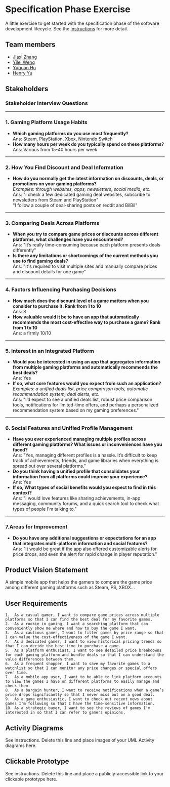 # Specification Phase Exercise

A little exercise to get started with the specification phase of the software development lifecycle. See the [instructions](instructions.md) for more detail.

## Team members

- [Jiaxi Zhang](https://github.com/SuQichen777)
- [Yilei Weng](https://github.com/ShadderD)
- [Yuquan Hu](https://github.com/N-A-E-S)
- [Henry Yu](https://github.com/ky2389)

## Stakeholders

### Stakeholder Interview Questions
---

### 1. Gaming Platform Usage Habits
- **Which gaming platforms do you use most frequently?**<br>
  Ans: Steam, PlayStation, Xbox, Nintendo Switch
- **How many hours per week do you typically spend on these platforms?**<br>
  Ans: Various from 15-40 hours per week
---

### 2. How You Find Discount and Deal Information
- **How do you normally get the latest information on discounts, deals, or promotions on your gaming platforms?**<br>
  _Examples: through websites, apps, newsletters, social media, etc._<br>
  Ans: "I check a few dedicated gaming deal websites, subscribe to newsletters from Steam and PlayStation"<br>
       "I follow a couple of deal-sharing posts on reddit and BilBil" 
---

### 3. Comparing Deals Across Platforms
- **When you try to compare game prices or discounts across different platforms, what challenges have you encountered?**<br>
  Ans: "It’s really time-consuming because each platform presents deals differently"
- **Is there any limitations or shortcomings of the current methods you use to find gaming deals?**<br>
  Ans: "It's required to visit multiple sites and manually compare prices and discount details for one game" 

---

### 4. Factors Influencing Purchasing Decisions
- **How much does the discount level of a game matters when you consider to purchase it. Rank from 1 to 10** <br>
  Ans: 8
- **How valuable would it be to have an app that automatically recommends the most cost-effective way to purchase a game? Rank from 1 to 10**<br>
  Ans: a firmly 10/10
---

### 5. Interest in an Integrated Platform
- **Would you be interested in using an app that aggregates information from multiple gaming platforms and automatically recommends the best deals?**<br>
  Ans: Yes
- **If so, what core features would you expect from such an application?**<br>
  _Examples: a unified deals list, price comparison tools, automatic recommendation system, deal alerts, etc._<br>
  Ans: "I’d expect to see a unified deals list, robust price comparison tools, notifications for limited-time offers, and perhaps a personalized recommendation system based on my gaming preferences."
---

### 6. Social Features and Unified Profile Management
- **Have you ever experienced managing multiple profiles across different gaming platforms? What issues or inconveniences have you faced?**<br>
  Ans: "Yes, managing different profiles is a hassle. It’s difficult to keep track of achievements, friends, and game libraries when everything is spread out over several platforms."
- **Do you think having a unified profile that consolidates your information from all platforms could improve your experience?**<br>
  Ans: Yes
- **If so, What types of social benefits would you expect to find in this context?**<br>
  Ans: "I would love features like sharing achievements, in-app messaging, community forums, and a quick search tool to check what types of people I'm talking to."
---

### 7.Areas for Improvement
- **Do you have any additional suggestions or expectations for an app that integrates multi-platform information and social features?**<br>
  Ans:  "It would be great if the app also offered customizable alerts for price drops, and even the alert for rapid change in player reputation."

## Product Vision Statement

A simple mobile app that helps the gamers to compare the game price among different gaming platforms such as Steam, PS, XBOX...

## User Requirements

	1.	As a casual gamer, I want to compare game prices across multiple platforms so that I can find the best deal for my favorite games.
	2.	As a rookie in gaming, I want a searching platform that can conveniently show me where and how to buy the game I want.
	3.	As a cautious gamer, I want to filter games by price range so that I can value the cost-effectiveness of the game I want.
	4.	As a dedicated gamer, I want to view historical pricing trends so that I can decide the best time to purchase a game.
	5.	As a platform enthusiast, I want to see detailed price breakdowns for each gaming platform and bundle deals so that I can understand the value differences between them.
	6.	As a frequent shopper, I want to save my favorite games to a watchlist so that I can monitor any price changes or special offers over time.
	7.	As a mobile app user, I want to be able to link platform accounts to view the games I have on different platforms to easily manage and check them.
	8.	As a bargain hunter, I want to receive notifications when a game’s price drops significantly so that I never miss out on a good deal.
	9.	As a game enthusiastic, I want to check out recent news about games I'm following so that I have the time-sensitive information.
	10.	As a strategic buyer, I want to see the reviews of games I'm interested in so that I can refer to gamers opinions.

## Activity Diagrams

See instructions. Delete this line and place images of your UML Activity diagrams here.

## Clickable Prototype

See instructions. Delete this line and place a publicly-accessible link to your clickable prototype here.

